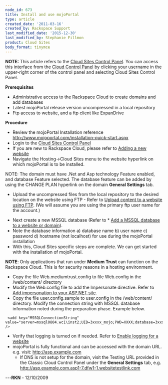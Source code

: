 ```yaml
---
node_id: 673
title: Install and use mojoPortal
type: article
created_date: '2011-03-16'
created_by: Rackspace Support
last_modified_date: '2015-12-30'
last_modified_by: Stephanie Fillmon
product: Cloud Sites
body_format: tinymce
---
```


**NOTE:** This article refers to the [Cloud Sites Control
Panel](https://manage.rackspacecloud.com/). You can access this
interface from the [Cloud Control Panel](https://mycloud.rackspace.com/)
by clicking your username in the upper-right corner of the control panel
and selecting Cloud Sites Control Panel.

**Prerequisites**

-   Administrative access to the Rackspace Cloud to create domains and
    add databases
-   Latest mojoPortal release version uncompressed in a local repository
-   Ftp access to website, and a ftp client like ExpanDrive

**Procedure**

-   Review the mojoPortal Installation reference
    <http://www.mojoportal.com/installation-quick-start.aspx>
-   Login to the [Cloud Sites Control
    Panel](http://manage.rackspacecloud.com/pages/Login.jsp%7C "http://manage.rackspacecloud.com/pages/Login.jsp|")
-   If you are new to Rackspace Cloud, please refer to [Adding a new
    website](/how-to/getting-started-with-cloud-sites-how-to-add-a-new-website "Adding a new website")
-   Navigate the Hosting-&gt;Cloud Sites menu to the website hyperlink
    on which mojoPortal is to be installed.

NOTE: The domain must have .Net and Asp technology Feature enabled, and
database Feature selected. The database feature can be added by using
the CHANGE PLAN hyperlink on the domain **General Settings** tab.

-   Upload the uncompressed files from the local repository to the
    desired location on the website using FTP - Refer to [Upload content
    to a website using
    FTP](/how-to/getting-started-with-cloud-sites-uploading-your-content "/knowledge_center/index.php/Uploading_content_to_a_website_using_FTP").
    (We will assume you are using the primary ftp user name for
    the account.)

<!-- -->

-   Next create a new MSSQL database (Refer to \* [Add a MSSQL database
    to a website or
    domain](/how-to/rackspace-cloud-sites-essentials-mysql-databases "/knowledge_center/index.php/Adding_a_MySQL_database_to_a_website_or_domain")).
-   Note the database information a) database name b) user name c)
    password d) hostname (not localhost) for use during the mojoPortal
    installation
-   With this, Cloud Sites specific steps are complete. We can get
    started with the installation of mojoPortal.

**NOTE**: Only applications that run under **Medium Trust** can function
on the Rackspace Cloud. This is for security reasons in a hosting
environment.

-   Copy the file Web.mediumtrust.config to file Web.config in the
    /web/content/ directory
-   Modify the Web.config file to add the Impersonate directive. Refer
    to [Add impersonation to your ASP.NET
    site](/how-to/add-impersonation-to-your-aspnet-cloud-site "/knowledge_center/index.php/How_do_I_add_impersonation_to_my_ASP.NET_site%3F").
-   Copy the file user.config.sample to user.config in the
    /web/content/ directory. Modify the connection string with MSSQL
    database information noted during the preparation phase.
    Example below.

<!-- -->

     <add key="MSSQLConnectionString" value="server=mssql0804.wc1\inst2;UID=3xxxx_mojo;PWD=XXXX;database=3xxxx_mojo" />

-   Verify that logging is turned on if needed. Refer to [Enable logging
    for a
    website](/how-to/enabling-raw-logging-for-a-cloud-sites-website "/knowledge_center/index.php/Enabling_logging_for_a_website")
-   mojoPortal is fully functional and can be accessed with the
    domain URL. e.g. visit: http://asp.example.com
    -   If DNS is not setup for the domain, visit the Testing
        URL provided in the Classic Cloud Control Panel under the
        **General Settings** tab,
        e.g. http://asp.example.com.asp1-7.dfw1-1.websitetestlink.com

---**RKN** - 12/10/2009

